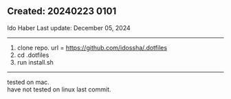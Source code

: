 ## Created: 20240223 0101

Ido Haber
Last update: December 05, 2024

---

1. clone repo. url = https://github.com/idossha/.dotfiles
2. cd .dotfiles
3. run install.sh

---

tested on mac.  
have not tested on linux last commit.
